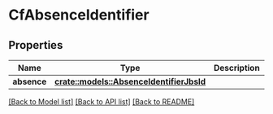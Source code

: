 # CfAbsenceIdentifier

## Properties

Name | Type | Description | Notes
------------ | ------------- | ------------- | -------------
**absence** | [**crate::models::AbsenceIdentifierJbsId**](AbsenceIdentifierJbsId.md) |  | 

[[Back to Model list]](../README.md#documentation-for-models) [[Back to API list]](../README.md#documentation-for-api-endpoints) [[Back to README]](../README.md)


